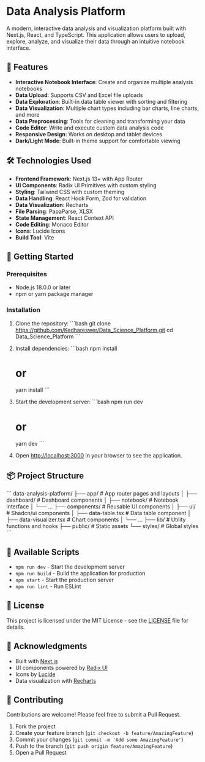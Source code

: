 # Data Analysis Platform

A modern, interactive data analysis and visualization platform built with Next.js, React, and TypeScript. This application allows users to upload, explore, analyze, and visualize their data through an intuitive notebook interface.

## 🚀 Features

- **Interactive Notebook Interface**: Create and organize multiple analysis notebooks
- **Data Upload**: Supports CSV and Excel file uploads
- **Data Exploration**: Built-in data table viewer with sorting and filtering
- **Data Visualization**: Multiple chart types including bar charts, line charts, and more
- **Data Preprocessing**: Tools for cleaning and transforming your data
- **Code Editor**: Write and execute custom data analysis code
- **Responsive Design**: Works on desktop and tablet devices
- **Dark/Light Mode**: Built-in theme support for comfortable viewing

## 🛠️ Technologies Used

- **Frontend Framework**: Next.js 13+ with App Router
- **UI Components**: Radix UI Primitives with custom styling
- **Styling**: Tailwind CSS with custom theming
- **Data Handling**: React Hook Form, Zod for validation
- **Data Visualization**: Recharts
- **File Parsing**: PapaParse, XLSX
- **State Management**: React Context API
- **Code Editing**: Monaco Editor
- **Icons**: Lucide Icons
- **Build Tool**: Vite

## 🚀 Getting Started

### Prerequisites

- Node.js 18.0.0 or later
- npm or yarn package manager

### Installation

1. Clone the repository:
   \`\`\`bash
   git clone https://github.com/Kedhareswer/Data_Science_Platform.git
   cd Data_Science_Platform
   \`\`\`

2. Install dependencies:
   \`\`\`bash
   npm install
   # or
   yarn install
   \`\`\`

3. Start the development server:
   \`\`\`bash
   npm run dev
   # or
   yarn dev
   \`\`\`

4. Open [http://localhost:3000](http://localhost:3000) in your browser to see the application.

## 📦 Project Structure

\`\`\`
data-analysis-platform/
├── app/                    # App router pages and layouts
│   ├── dashboard/          # Dashboard components
│   ├── notebook/           # Notebook interface
│   └── ...
├── components/             # Reusable UI components
│   ├── ui/                 # Shadcn/ui components
│   ├── data-table.tsx      # Data table component
│   ├── data-visualizer.tsx # Chart components
│   └── ...
├── lib/                   # Utility functions and hooks
├── public/                 # Static assets
└── styles/                 # Global styles
\`\`\`

## 🧪 Available Scripts

- `npm run dev` - Start the development server
- `npm run build` - Build the application for production
- `npm start` - Start the production server
- `npm run lint` - Run ESLint

## 📝 License

This project is licensed under the MIT License - see the [LICENSE](LICENSE) file for details.

## 🙏 Acknowledgments

- Built with [Next.js](https://nextjs.org/)
- UI components powered by [Radix UI](https://www.radix-ui.com/)
- Icons by [Lucide](https://lucide.dev/)
- Data visualization with [Recharts](https://recharts.org/)

## 🤝 Contributing

Contributions are welcome! Please feel free to submit a Pull Request.

1. Fork the project
2. Create your feature branch (`git checkout -b feature/AmazingFeature`)
3. Commit your changes (`git commit -m 'Add some AmazingFeature'`)
4. Push to the branch (`git push origin feature/AmazingFeature`)
5. Open a Pull Request
